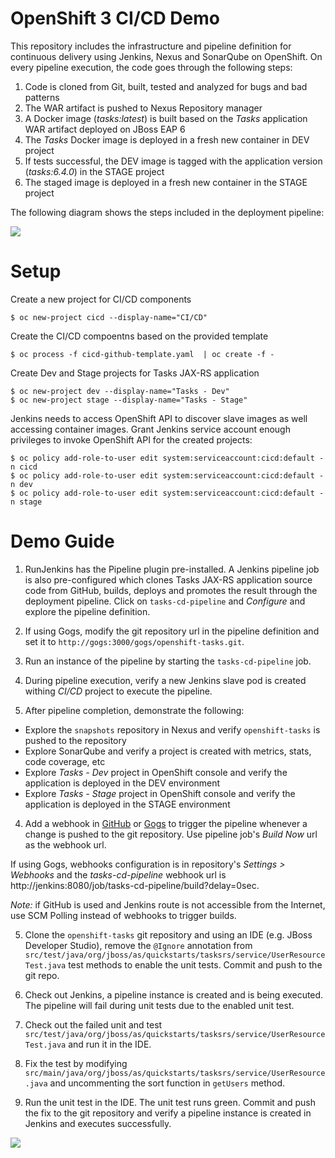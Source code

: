 # OpenShift 3 CI/CD Demo

This repository includes the infrastructure and pipeline definition for continuous delivery using Jenkins, Nexus and SonarQube on OpenShift. On every pipeline execution, the code goes through the following steps:

1. Code is cloned from Git, built, tested and analyzed for bugs and bad patterns
2. The WAR artifact is pushed to Nexus Repository manager
3. A Docker image (_tasks:latest_) is built based on the _Tasks_ application WAR artifact deployed on JBoss EAP 6
4. The _Tasks_ Docker image is deployed in a fresh new container in DEV project
5. If tests successful, the DEV image is tagged with the application version (_tasks:6.4.0_) in the STAGE project
6. The staged image is deployed in a fresh new container in the STAGE project

The following diagram shows the steps included in the deployment pipeline:

![](https://github.com/OpenShiftDemos/openshift-cd-demo/blob/openshift-3.4/images/pipeline.png)

# Setup

Create a new project for CI/CD components

  ```
  $ oc new-project cicd --display-name="CI/CD"
  ```

Create the CI/CD compoentns based on the provided template

  ```
  $ oc process -f cicd-github-template.yaml  | oc create -f -
  ```

Create Dev and Stage projects for Tasks JAX-RS application

  ```
  $ oc new-project dev --display-name="Tasks - Dev"
  $ oc new-project stage --display-name="Tasks - Stage"
  ```

Jenkins needs to access OpenShift API to discover slave images as well accessing container images. Grant Jenkins service account enough privileges to invoke OpenShift API for the created projects:

  ```
  $ oc policy add-role-to-user edit system:serviceaccount:cicd:default -n cicd
  $ oc policy add-role-to-user edit system:serviceaccount:cicd:default -n dev
  $ oc policy add-role-to-user edit system:serviceaccount:cicd:default -n stage
  ```

# Demo Guide

1. RunJenkins has the Pipeline plugin pre-installed. A Jenkins pipeline job is also pre-configured which clones Tasks JAX-RS application source code from GitHub, builds, deploys and promotes the result through the deployment pipeline. Click on ```tasks-cd-pipeline``` and _Configure_ and explore the pipeline definition.

2. If using Gogs, modify the git repository url in the pipeline definition and set it to ```http://gogs:3000/gogs/openshift-tasks.git```.

2. Run an instance of the pipeline by starting the ```tasks-cd-pipeline``` job.

2. During pipeline execution, verify a new Jenkins slave pod is created withing _CI/CD_ project to execute the pipeline.

3. After pipeline completion, demonstrate the following:
  * Explore the ```snapshots``` repository in Nexus and verify ```openshift-tasks``` is pushed to the repository
  * Explore SonarQube and verify a project is created with metrics, stats, code coverage, etc
  * Explore _Tasks - Dev_ project in OpenShift console and verify the application is deployed in the DEV environment
  * Explore _Tasks - Stage_ project in OpenShift console and verify the application is deployed in the STAGE environment  

4. Add a webhook in [GitHub](https://developer.github.com/webhooks/creating/#setting-up-a-webhook) or [Gogs](https://gogs.io/docs/features/webhook) to trigger the pipeline whenever a change is pushed to the git repository. Use pipeline job's _Build Now_ url as the webhook url.

  If using Gogs, webhooks configuration is in repository's _Settings &gt; Webhooks_ and the _tasks-cd-pipeline_ webhook url is http://jenkins:8080/job/tasks-cd-pipeline/build?delay=0sec.

  _Note:_ if GitHub is used and Jenkins route is not accessible from the Internet, use SCM Polling instead of webhooks to trigger builds.

5. Clone the ```openshift-tasks``` git repository and using an IDE (e.g. JBoss Developer Studio), remove the ```@Ignore``` annotation from ```src/test/java/org/jboss/as/quickstarts/tasksrs/service/UserResourceTest.java``` test methods to enable the unit tests. Commit and push to the git repo.

6. Check out Jenkins, a pipeline instance is created and is being executed. The pipeline will fail during unit tests due to the enabled unit test.

7. Check out the failed unit and test ```src/test/java/org/jboss/as/quickstarts/tasksrs/service/UserResourceTest.java``` and run it in the IDE.

8. Fix the test by modifying ```src/main/java/org/jboss/as/quickstarts/tasksrs/service/UserResource.java``` and uncommenting the sort function in ```getUsers``` method.

9. Run the unit test in the IDE. The unit test runs green. Commit and push the fix to the git repository and verify a pipeline instance is created in Jenkins and executes successfully.

![](https://github.com/OpenShiftDemos/openshift-cd-demo/blob/openshift-3.2/images/jenkins-pipeline.png)

